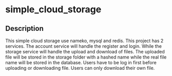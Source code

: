 # simple_cloud_storage
## Description
This simple cloud storage use nameko, mysql and redis. This project has 2 services. The account service will handle the register and login. While the storage service will handle the upload and download of files. The uploaded file will be stored in the storage folder with a hashed name while the real file name will be stored in the database. Users have to be log in first before uploading or downloading file. Users can only download their own file.